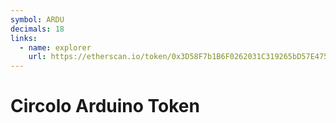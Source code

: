 ```yaml
---
symbol: ARDU
decimals: 18
links:
  - name: explorer
    url: https://etherscan.io/token/0x3D58F7b1B6F0262031C319265bD57E4752e3fA1E
---
```


# Circolo Arduino Token
